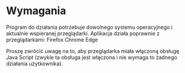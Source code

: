 # Wymagania

Program do działania potrzebuje dowolnego systemu operacyjnego i aktualnie wspieranej przeglądarki. Aplikacja działa poprawnie z przeglądarkami:
Firefox
Chrome
Edge 

Proszę zwrócić uwagę na to, aby przeglądarka miała włączoną obsługę Java Script (zwykle ta obsługa jest włączona i nie wymaga to żadnego działania użytkownika).